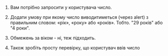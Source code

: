 1. Вам потрібно запросити у користувача число. 
2. Додати умову при якому число виводитиметься (через alert) з правильним словом: «рік», «року» або «років». Тобто. "29 років" або "4 роки".

3. Обмежень за віком - ні, теж підходить.

4. Також зробіть просту перевірку, що користувач ввів число
